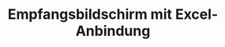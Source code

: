 ---
layout: article
title: Empfangsbildschirm mit Excel-Anbindung
description: 
  - Bei dieser Vorlage handelt es sich um einen weiteren Willkommensbildschirm für den Empfangsbereich oder die Lobby. Hierfür werden die Termine über eine Excel-Datei gepflegt.
lang: de
weight: 290
isDraft: false
ref: Welcome_Template_Excel
category:
  - Administration
  - Empfang
  - Misc
image: Welcome_Template_Excel_DE.png
download: Welcome_Template_Excel_DE.pbmx
overview_description:
overview_benefits:
overview_data_sources:
---